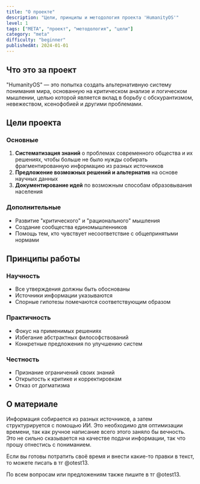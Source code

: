 ```yaml
---
title: "О проекте"
description: "Цели, принципы и методология проекта 'HumanityOS'"
level: 1
tags: ["META", "проект", "методология", "цели"]
category: "meta"
difficulty: "beginner"
publishedAt: 2024-01-01
---
```


## Что это за проект

"HumanityOS" — это попытка создать альтернативную систему понимания мира, основанную на критическом анализе и логическом мышлении, целью которой является вклад в борьбу с обскурантизмом, невежеством, ксенофобией и другими проблемами.

## Цели проекта

### Основные
1. **Систематизация знаний** о проблемах современного общества и их решениях, чтобы больше не было нужды собирать фрагментированную информацию из разных источников
2. **Предложение возможных решений и альтернатив** на основе научных данных
3. **Документирование идей** по возможным способам образовывания населения

### Дополнительные
- Развитие "критического" и "рационального" мышления
- Создание сообщества единомышленников
- Помощь тем, кто чувствует несоответствие с общепринятыми нормами

## Принципы работы

### Научность
- Все утверждения должны быть обоснованы
- Источники информации указываются
- Спорные гипотезы помечаются соответствующим образом

### Практичность
- Фокус на применимых решениях
- Избегание абстрактных философствований
- Конкретные предложения по улучшению систем

### Честность
- Признание ограничений своих знаний
- Открытость к критике и корректировкам
- Отказ от догматизма


## О материале

Информация собирается из разных источников, а затем структурируется с помощью ИИ. Это необходимо для оптимизации времени, так как ручное написание всего этого заняло бы вечность. Это не сильно сказывается на качестве подачи информации, так что прошу отнестись с пониманием.

Если вы готовы потратить своё время и внести какие-то правки в текст, то можете писать в тг @otest13.

По всем вопросам или предложениям также пишите в тг @otest13.